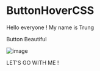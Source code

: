 # ButtonHoverCSS

Hello everyone !
My name is Trung

Button Beautiful 

![image](https://user-images.githubusercontent.com/103439199/198822093-49f655d2-73a3-4a63-8e9e-ac0aac072f88.png)

LET'S GO WITH ME !

